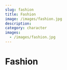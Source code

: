 ```yaml
---
slug: fashion
title: Fashion
image: /images/fashion.jpg
description:
category: character
images:
  - /images/fashion.jpg
---
```


# Fashion
